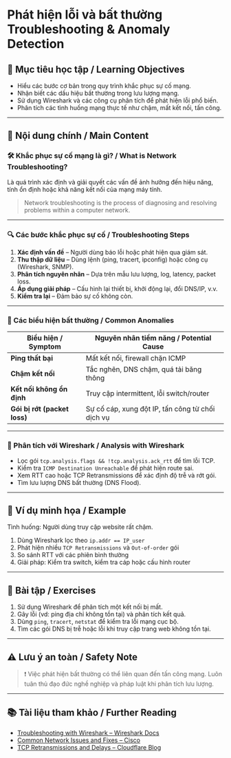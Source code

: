 # Phát hiện lỗi và bất thường   Troubleshooting & Anomaly Detection

## 🎯 Mục tiêu học tập / Learning Objectives

- Hiểu các bước cơ bản trong quy trình khắc phục sự cố mạng.
- Nhận biết các dấu hiệu bất thường trong lưu lượng mạng.
- Sử dụng Wireshark và các công cụ phân tích để phát hiện lỗi phổ biến.
- Phân tích các tình huống mạng thực tế như chậm, mất kết nối, tấn công.

---

## 📘 Nội dung chính / Main Content

### 🛠 Khắc phục sự cố mạng là gì? / What is Network Troubleshooting?

Là quá trình xác định và giải quyết các vấn đề ảnh hưởng đến hiệu năng, tính ổn định hoặc khả năng kết nối của mạng máy tính.

> Network troubleshooting is the process of diagnosing and resolving problems within a computer network.

---

### 🔍 Các bước khắc phục sự cố / Troubleshooting Steps

1. **Xác định vấn đề** – Người dùng báo lỗi hoặc phát hiện qua giám sát.
2. **Thu thập dữ liệu** – Dùng lệnh (ping, tracert, ipconfig) hoặc công cụ (Wireshark, SNMP).
3. **Phân tích nguyên nhân** – Dựa trên mẫu lưu lượng, log, latency, packet loss.
4. **Áp dụng giải pháp** – Cấu hình lại thiết bị, khởi động lại, đổi DNS/IP, v.v.
5. **Kiểm tra lại** – Đảm bảo sự cố không còn.

---

### 🚨 Các biểu hiện bất thường / Common Anomalies

| Biểu hiện / Symptom     | Nguyên nhân tiềm năng / Potential Cause        |
|-------------------------|-----------------------------------------------|
| **Ping thất bại**       | Mất kết nối, firewall chặn ICMP               |
| **Chậm kết nối**        | Tắc nghẽn, DNS chậm, quá tải băng thông       |
| **Kết nối không ổn định**| Truy cập intermittent, lỗi switch/router      |
| **Gói bị rớt (packet loss)**| Sự cố cáp, xung đột IP, tấn công từ chối dịch vụ |

---

### 🧪 Phân tích với Wireshark / Analysis with Wireshark

- Lọc gói `tcp.analysis.flags && !tcp.analysis.ack_rtt` để tìm lỗi TCP.
- Kiểm tra `ICMP Destination Unreachable` để phát hiện route sai.
- Xem RTT cao hoặc TCP Retransmissions để xác định độ trễ và rớt gói.
- Tìm lưu lượng DNS bất thường (DNS Flood).

---

## 🧠 Ví dụ minh họa / Example

Tình huống: Người dùng truy cập website rất chậm.

1. Dùng Wireshark lọc theo `ip.addr == IP_user`
2. Phát hiện nhiều `TCP Retransmissions` và `Out-of-order` gói
3. So sánh RTT với các phiên bình thường
4. Giải pháp: Kiểm tra switch, kiểm tra cáp hoặc cấu hình router

---

## 📝 Bài tập / Exercises

1. Sử dụng Wireshark để phân tích một kết nối bị mất.
2. Gây lỗi (vd: ping địa chỉ không tồn tại) và phân tích kết quả.
3. Dùng `ping`, `tracert`, `netstat` để kiểm tra lỗi mạng cục bộ.
4. Tìm các gói DNS bị trễ hoặc lỗi khi truy cập trang web không tồn tại.

---

## ⚠️ Lưu ý an toàn / Safety Note

> ❗ Việc phát hiện bất thường có thể liên quan đến tấn công mạng. Luôn tuân thủ đạo đức nghề nghiệp và pháp luật khi phân tích lưu lượng.

---

## 📚 Tài liệu tham khảo / Further Reading

- [Troubleshooting with Wireshark – Wireshark Docs](https://www.wireshark.org/docs/)
- [Common Network Issues and Fixes – Cisco](https://www.cisco.com/c/en/us/support/docs.html)
- [TCP Retransmissions and Delays – Cloudflare Blog](https://blog.cloudflare.com/)
